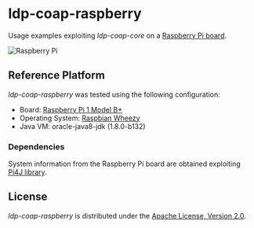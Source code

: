 ldp-coap-raspberry
===================

Usage examples exploiting _ldp-coap-core_ on a [Raspberry Pi board](http://www.raspberrypi.org/).

![Raspberry Pi](http://techedemic.com/wp-content/uploads/2014/08/raspberry-pi-xl.gif "Raspberry Pi")

Reference Platform
-------------

_ldp-coap-raspberry_ was tested using the following configuration:

- Board: [Raspberry Pi 1 Model B+](https://www.raspberrypi.org/products/model-b-plus/)
- Operating System: [Raspbian Wheezy](https://www.raspbian.org)
- Java VM: oracle-java8-jdk (1.8.0-b132)

### Dependencies

System information from the Raspberry Pi board are obtained exploiting [Pi4J library](http://pi4j.com/). 

License
-------------

_ldp-coap-raspberry_ is distributed under the [Apache License, Version 2.0](http://www.apache.org/licenses/LICENSE-2.0).